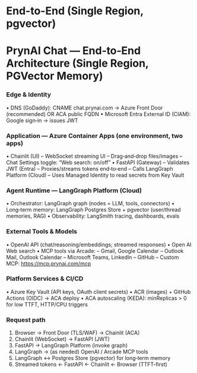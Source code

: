 # End-to-End (Single Region, pgvector)

# PrynAI Chat — End‑to‑End Architecture (Single Region, PGVector Memory)

### Edge & Identity
  • DNS (GoDaddy): CNAME chat.prynai.com → Azure Front Door (recommended) OR ACA public FQDN
  • Microsoft Entra External ID (CIAM): Google sign‑in → issues JWT

### Application — Azure Container Apps (one environment, two apps)
  • Chainlit (UI)
      – WebSocket streaming UI
      – Drag‑and‑drop files/images
      – Chat Settings toggle: “Web search: on/off”
  • FastAPI (Gateway)
      – Validates JWT (Entra)
      – Proxies/streams tokens end‑to‑end
      – Calls LangGraph Platform (Cloud)
      – Uses Managed Identity to read secrets from Key Vault

### Agent Runtime — LangGraph Platform (Cloud)
  • Orchestrator: LangGraph graph (nodes = LLM, tools, connectors)
  • Long‑term memory: LangGraph Postgres Store + pgvector (user/thread memories, RAG)
  • Observability: LangSmith tracing, dashboards, evals
### External Tools & Models
  • OpenAI API (chat/reasoning/embeddings; streamed responses)
  • Open AI Web search
  • MCP tools via Arcade:
      – Gmail, Google Calendar
      – Outlook Mail, Outlook Calendar
      – Microsoft Teams, LinkedIn
      – GitHub
      – Custom MCP: https://mcp.prynai.com/mcp

### Platform Services & CI/CD
  • Azure Key Vault (API keys, OAuth client secrets)
  • ACR (images) + GitHub Actions (OIDC) → ACA deploy
  • ACA autoscaling (KEDA): minReplicas > 0 for low TTFT, HTTP/CPU triggers

### Request path
  1) Browser → Front Door (TLS/WAF) → Chainlit (ACA)
  2) Chainlit (WebSocket) → FastAPI (JWT)
  3) FastAPI → LangGraph Platform (invoke graph)
  4) LangGraph → (as needed) OpenAI  / Arcade MCP tools
  5) LangGraph ↔ Postgres Store (pgvector) for long‑term memory
  6) Streamed tokens ← FastAPI ← Chainlit ← Browser (TTFT-first)
